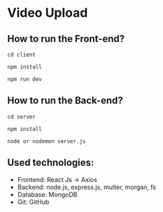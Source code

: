 # Video Upload

## How to run the Front-end?
```
cd client
```
```
npm install
```
```
npm run dev
```
## How to run the Back-end?
```
cd server
```
```
npm install
```
```
node or nodemon server.js
```

## Used technologies:

- Frontend: React Js -> Axios
- Backend: node.js, express.js, multer, morgan, fs
- Database: MongoDB
- Git: GitHub
